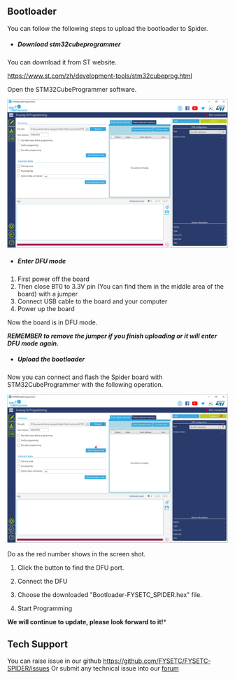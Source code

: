 

## Bootloader

You can follow the following steps to upload the bootloader to Spider.

- ##### Download stm32cubeprogrammer 


You can download it from ST website.

https://www.st.com/zh/development-tools/stm32cubeprog.html

Open the STM32CubeProgrammer software.

![STM32CubeProgrammer](images/STM32CubeProgrammer.png)

- ##### Enter DFU mode


1. First power off the board
2. Then close BT0 to 3.3V pin (You can find them in the middle area of the board)  with a jumper
3. Connect USB cable to the board and your computer 
4. Power up the board

Now the board is in DFU mode. 

***REMEMBER to remove the jumper if you finish uploading or it will enter DFU mode again.***

- ##### Upload the bootloader


Now you can connect and flash the Spider board with STM32CubeProgrammer with the following operation.

![Steps](images/Steps.png)

Do as the red number shows in the screen shot.

1. Click the button to find the DFU port.

2. Connect the DFU 

3. Choose the downloaded "Bootloader-FYSETC_SPIDER.hex" file.

6. Start Programming

**We will continue to update, please look forward to it!***

## Tech Support
You can raise issue in our github https://github.com/FYSETC/FYSETC-SPIDER/issues
Or submit any technical issue into our [forum](http://forum.fysetc.com/) 